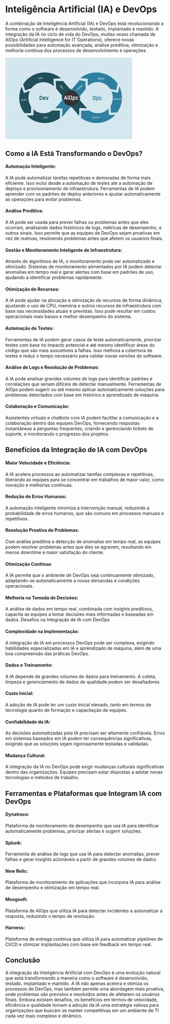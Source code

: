 # Inteligência Artificial (IA) e DevOps

A combinação de Inteligência Artificial (IA) e DevOps está revolucionando a forma como o software é desenvolvido, testado, implantado e mantido. A integração da IA no ciclo de vida do DevOps, muitas vezes chamada de AIOps (Artificial Intelligence for IT Operations), oferece novas possibilidades para automação avançada, análise preditiva, otimização e melhoria contínua dos processos de desenvolvimento e operações.

<img src="../assets/iops.jpeg" alt="iops" width="400"/>

## Como a IA Está Transformando o DevOps?

#### Automação Inteligente:

A IA pode automatizar tarefas repetitivas e demoradas de forma mais eficiente. Isso inclui desde a automação de testes até a automação de deploys e provisionamento de infraestrutura. Ferramentas de IA podem aprender com os padrões de deploy anteriores e ajustar automaticamente as operações para evitar problemas.

#### Análise Preditiva:

A IA pode ser usada para prever falhas ou problemas antes que eles ocorram, analisando dados históricos de logs, métricas de desempenho, e outros sinais. Isso permite que as equipes de DevOps sejam proativas em vez de reativas, resolvendo problemas antes que afetem os usuários finais.

#### Gestão e Monitoramento Inteligente de Infraestrutura:

Através de algoritmos de IA, o monitoramento pode ser automatizado e otimizado. Sistemas de monitoramento alimentados por IA podem detectar anomalias em tempo real e gerar alertas com base em padrões de uso, ajudando a identificar problemas rapidamente.

#### Otimização de Recursos:

A IA pode ajudar na alocação e otimização de recursos de forma dinâmica, ajustando o uso de CPU, memória e outros recursos de infraestrutura com base nas necessidades atuais e previstas. Isso pode resultar em custos operacionais mais baixos e melhor desempenho do sistema.

#### Automação de Testes:

Ferramentas de IA podem gerar casos de teste automaticamente, priorizar testes com base no impacto potencial e até mesmo identificar áreas do código que são mais suscetíveis a falhas. Isso melhora a cobertura de testes e reduz o tempo necessário para validar novas versões de software.

#### Análise de Logs e Resolução de Problemas:

A IA pode analisar grandes volumes de logs para identificar padrões e correlações que seriam difíceis de detectar manualmente. Ferramentas de AIOps podem sugerir ou até mesmo aplicar automaticamente soluções para problemas detectados com base em histórico e aprendizado de máquina.

#### Colaboração e Comunicação:

Assistentes virtuais e chatbots com IA podem facilitar a comunicação e a colaboração dentro das equipes DevOps, fornecendo respostas instantâneas a perguntas frequentes, criando e gerenciando tickets de suporte, e monitorando o progresso dos projetos.

## Benefícios da Integração de IA com DevOps

#### Maior Velocidade e Eficiência:

A IA acelera processos ao automatizar tarefas complexas e repetitivas, liberando as equipes para se concentrar em trabalhos de maior valor, como inovação e melhorias contínuas.

#### Redução de Erros Humanos:

A automação inteligente minimiza a intervenção manual, reduzindo a probabilidade de erros humanos, que são comuns em processos manuais e repetitivos.

#### Resolução Proativa de Problemas:

Com análise preditiva e detecção de anomalias em tempo real, as equipes podem resolver problemas antes que eles se agravem, resultando em menos downtime e maior satisfação do cliente.

#### Otimização Contínua:

A IA permite que o ambiente de DevOps seja continuamente otimizado, adaptando-se automaticamente a novas demandas e condições operacionais.

#### Melhoria na Tomada de Decisões:

A análise de dados em tempo real, combinada com insights preditivos, capacita as equipes a tomar decisões mais informadas e baseadas em dados.
Desafios na Integração de IA com DevOps

#### Complexidade na Implementação:

A integração de IA em processos DevOps pode ser complexa, exigindo habilidades especializadas em IA e aprendizado de máquina, além de uma boa compreensão das práticas DevOps.

#### Dados e Treinamento:

A IA depende de grandes volumes de dados para treinamento. A coleta, limpeza e gerenciamento de dados de qualidade podem ser desafiadores.

#### Custo Inicial:

A adoção de IA pode ter um custo inicial elevado, tanto em termos de tecnologia quanto de formação e capacitação de equipes.

#### Confiabilidade da IA:

As decisões automatizadas pela IA precisam ser altamente confiáveis. Erros em sistemas baseados em IA podem ter consequências significativas, exigindo que as soluções sejam rigorosamente testadas e validadas.

#### Mudança Cultural:

A integração da IA no DevOps pode exigir mudanças culturais significativas dentro das organizações. Equipes precisam estar dispostas a adotar novas tecnologias e métodos de trabalho.

## Ferramentas e Plataformas que Integram IA com DevOps

#### Dynatrace:

Plataforma de monitoramento de desempenho que usa IA para identificar automaticamente problemas, priorizar alertas e sugerir soluções.

#### Splunk:

Ferramenta de análise de logs que usa IA para detectar anomalias, prever falhas e gerar insights acionáveis a partir de grandes volumes de dados.

#### New Relic:

Plataforma de monitoramento de aplicações que incorpora IA para análise de desempenho e otimização em tempo real.

#### Moogsoft:

Plataforma de AIOps que utiliza IA para detectar incidentes e automatizar a resposta, reduzindo o tempo de resolução.

#### Harness:

Plataforma de entrega contínua que utiliza IA para automatizar pipelines de CI/CD e otimizar implantações com base em feedback em tempo real.

## Conclusão

A integração da Inteligência Artificial com DevOps é uma evolução natural que está transformando a maneira como o software é desenvolvido, testado, implantado e mantido. A IA não apenas acelera e otimiza os processos de DevOps, mas também permite uma abordagem mais proativa, onde problemas são previstos e resolvidos antes de afetarem os usuários finais. Embora existam desafios, os benefícios em termos de velocidade, eficiência e qualidade tornam a adoção da IA uma estratégia valiosa para organizações que buscam se manter competitivas em um ambiente de TI cada vez mais complexo e dinâmico.
